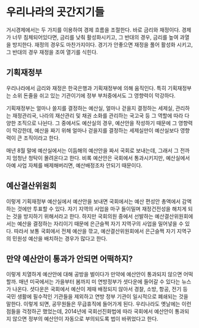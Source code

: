 # 우리나라의 곳간지기들

거시경제에서는 두 가지를 이용하여 경제 흐름을 조절한다. 바로 금리와 재정이다. 경제가 너무 침체되어있다면, 금리를 낮춰 활성화시키고, 그 반대의 경우, 금리를 높여 과열을 방지한다. 재정의 경우도 마찬가지이다. 경기가 안좋으면 재정을 풀어 활성화 시키고, 그 반대의 경우 재정을 조여 열기를 식힌다.



## 기획재정부

우리나라에서 금리와 재정은 한국은행과 기획재정부에 의해 움직인다. 특히 기획재정부는 소위 돈줄을 쉬고 있는 기관이기에 정부 부처중에서도 그 영향력이 막강하다.

기획재정부는 얼마나 쓸지를 결정하는 예산실, 얼마나 걷을지 결정하는 세제실, 관리하는 재정관리국, 나라의 재산관리 및 채권 소화를 관리하는 국고국 등 그 역할에 따라 다양한 조직으로 나뉜다. 그 중에서도 예산실의 경우, 예산안을 작성하기 때문에 그 영향력이 막강한데, 예산을 짜기 위해 얼마나 걷을지를 결정하는 세제실만이 예산실보다 영향력이 큰 조직이라고 한다.

매년 8월 말에 예산실에서는 이듬해의 예산안을 짜서 국회로 보내는데, 그래서 그 전까지 엄청난 청탁이 몰려온다고 한다. 비록 예산안은 국회에서 통과시키지만, 예산실에서 아예 사업 자체를 배제해버리면, 예산배정조차 안되기 때문이다.



## 예산결산위원회

이렇게 기획재정부 예산실에서 예산안을 보내면 국회에서는 예산 편성안 총액에서 감액하는 것에만 투표할 수 있다. 자기 지역의 사업을 마구 들이밀며 재정건전성을 해치게 되는 것을 방지하기 위해서라고 한다. 하지만 국회의원 중에서 선발하는 예산결산위원회에서는 예산을 결정하는 자리이기 때문에 은근슬쩍 자기 지역구의 사업을 밀어넣을 수 있다. 따라서 보통 국회에서 전체 예산을 깎고, 예산결산위원회에서 은근슬쩍 자기 지역구의 민원성 예산을 배치하는 경우가 많다고 한다.



## 만약 예산안이 통과가 안되면 어떡하지?

이렇게 치열하게 예산안에 대해 공방을 벌이다가 만약에 예산안이 통과되지 않으면 어떡할까. 매년 미국에서는 가을부터 봄까지 미 연방정부가 셧다운에 들어갈 수 있다는 뉴스가 나온다. 셧다운은 국회에서 예산이 제때 배정되지 않아서 경찰, 소방, 항공, 전기 등 국민 생활에 필수적인 기관들을 제외하고 연방 정부 기관이 일시적으로 폐쇄되는 것을 말한다. 이렇게 되면, 공무원들은 무급휴직에 들어가게 된다. 우리나라도 옛날에는 이런 점들을 걱정하곤 했었는데, 2014년에 국회선진화법에 따라 국회에서 예산안이 통과되지 않으면 정부의 예산안이 자동으로 부의되도록 법이 바뀌었다고 한다.
